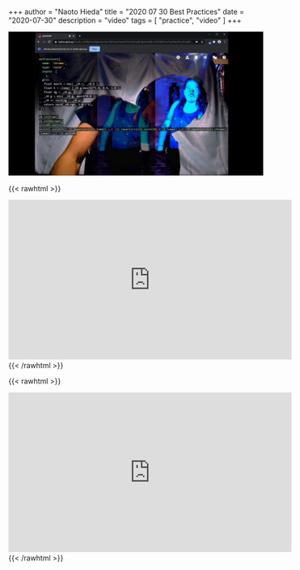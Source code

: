 +++
author = "Naoto Hieda"
title = "2020 07 30 Best Practices"
date = "2020-07-30"
description = "video"
tags = [ "practice", "video" ]
+++

![](/images/2020-08-01-best-practices.jpg)

{{< rawhtml >}}
<div class="youtube-container">
<iframe class="youtube-video" width="560" height="315" src="https://www.youtube.com/embed/W_O9Znk2H08" frameborder="0" allow="accelerometer; autoplay; encrypted-media; gyroscope; picture-in-picture" allowfullscreen></iframe>
</div>
{{< /rawhtml >}}

{{< rawhtml >}}
<div class="youtube-container">
<iframe class="youtube-video" width="560" height="315" src="https://www.youtube.com/embed/9M260Y7MqAU" frameborder="0" allow="accelerometer; autoplay; encrypted-media; gyroscope; picture-in-picture" allowfullscreen></iframe>
</div>
{{< /rawhtml >}}
